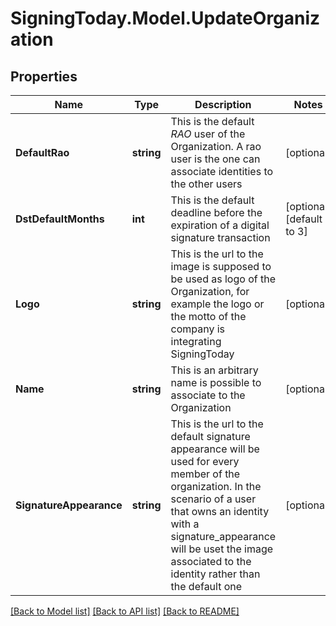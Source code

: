 
# SigningToday.Model.UpdateOrganization

## Properties

Name | Type | Description | Notes
------------ | ------------- | ------------- | -------------
**DefaultRao** | **string** | This is the default *RAO* user of the Organization. A rao user is the one can associate identities to the other users  | [optional] 
**DstDefaultMonths** | **int** | This is the default deadline before the expiration of a digital signature transaction | [optional] [default to 3]
**Logo** | **string** | This is the url to the image is supposed to be used as logo of the Organization, for example the logo or the motto of the company is integrating SigningToday  | [optional] 
**Name** | **string** | This is an arbitrary name is possible to associate to the Organization  | [optional] 
**SignatureAppearance** | **string** | This is the url to the default signature appearance will be used for every member of the organization. In the scenario of a user that owns an identity with a signature_appearance will be uset the image associated to the identity rather than the default one  | [optional] 

[[Back to Model list]](../README.md#documentation-for-models)
[[Back to API list]](../README.md#documentation-for-api-endpoints)
[[Back to README]](../README.md)

